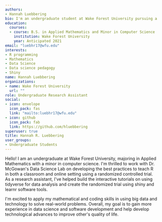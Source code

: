 ```yaml
---
authors:
- Hannah Luebbering
bio: I'm an undergraduate student at Wake Forest University pursuing a B.S. in Applied-Mathematics and a minor in Computer Science.
education:
  courses:
  - course: B.S. in Applied Mathematics and Minor in Computer Science
    institution: Wake Forest University
    year: Anticipated 2021
email: "luebhr17@wfu.edu"
interests:
- R programming
- Mathematics
- Data Science
- Data science pedagogy
- Shiny
name: Hannah Luebbering
organizations:
- name: Wake Forest University
  url: ""
role: Undergraduate Research Assistant
social:
- icon: envelope
  icon_pack: fas
  link: "mailto:luebhr17@wfu.edu"
- icon: github
  icon_pack: fab
  link: https://github.com/hluebbering
superuser: true
title: Hannah R. Luebbering
user_groups:
- Undergraduate Students
---
```


Hello! I am an undergraduate at Wake Forest University, majoring in Applied Mathematics with a minor in computer science. I'm thrilled to work with Dr. McGowan's Data Science Lab on developing the best practices to teach R in both a classroom and online setting using a randomized controlled trial. As a research assistant, I've helped build the interactive tutorials on using tidyverse for data analysis and create the randomized trial using shiny and learnr software tools. 

I'm excited to apply my mathematical and coding skills in using big data and technology to solve real-world problems. Overall, my goal is to gain more experience in data science and software development and help develop technological advances to improve other's quality of life. 

